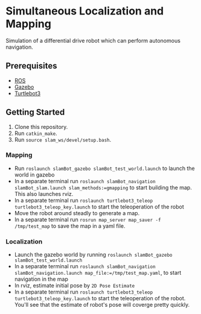 # Simultaneous Localization and Mapping
Simulation of a differential drive robot which can perform autonomous navigation.

## Prerequisites

* [ROS](http://wiki.ros.org/kinetic)
* [Gazebo](http://wiki.ros.org/gazebo_ros_pkgs)
* [Turtlebot3](https://emanual.robotis.com/docs/en/platform/turtlebot3/overview/)


## Getting Started

1. Clone this repository.
2. Run `catkin_make`.
3. Run `source slam_ws/devel/setup.bash`.

### Mapping
  * Run `roslaunch slamBot_gazebo slamBot_test_world.launch` to launch the world in gazebo
  * In a separate terminal run `roslaunch slamBot_navigation slamBot_slam.launch slam_methods:=gmapping` to start building the map. This also launches rviz.
  * In a separate terminal run `roslaunch turtlebot3_teleop turtlebot3_teleop_key.launch` to start the teleoperation of the robot
  * Move the robot around steadly to generate a map.
  * In a separate terminal run `rosrun map_server map_saver -f /tmp/test_map` to save the map in a yaml file.
### Localization
  * Launch the gazebo world by running `roslaunch slamBot_gazebo slamBot_test_world.launch`
  * In a separate terminal run `roslaunch slamBot_navigation slamBot_navigation.launch map_file:=/tmp/test_map.yaml`, to start navigation in the map
  * In rviz, estimate initial pose by `2D Pose Estimate`
  * In a separate terminal run `roslaunch turtlebot3_teleop turtlebot3_teleop_key.launch` to start the teleoperation of the robot. You'll see that the estimate of robot's pose will coverge pretty quickly.

